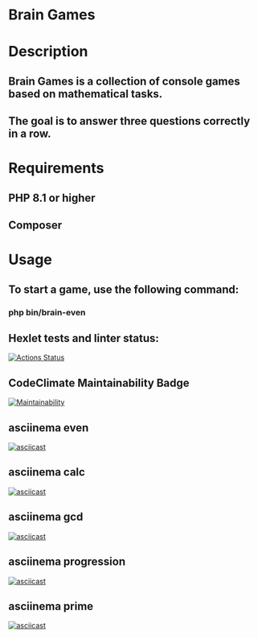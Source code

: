 # Brain Games

# Description
## Brain Games is a collection of console games based on mathematical tasks. 
## The goal is to answer three questions correctly in a row.
# Requirements
## PHP 8.1 or higher
## Composer
# Usage
## To start a game, use the following command:
### php bin/brain-even
## Hexlet tests and linter status:
[![Actions Status](https://github.com/PHPUSER-218/php-project-45/actions/workflows/hexlet-check.yml/badge.svg)](https://github.com/PHPUSER-218/php-project-45/actions)
##  CodeClimate Maintainability Badge
[![Maintainability](https://api.codeclimate.com/v1/badges/c914c3c21e908affda24/maintainability)](https://codeclimate.com/github/PHPUSER-218/php-project-45/maintainability)
## asciinema even
[![asciicast](https://asciinema.org/a/MzBUv3vtb9Z5PwwSTZvqQqJTB.svg)](https://asciinema.org/a/MzBUv3vtb9Z5PwwSTZvqQqJTB)
## asciinema calc
[![asciicast](https://asciinema.org/a/yoFAeweyyuo1L1NlhvF8Pc6DO.svg)](https://asciinema.org/a/yoFAeweyyuo1L1NlhvF8Pc6DO)
## asciinema gcd
[![asciicast](https://asciinema.org/a/bsknA6gn3XnXrV2zian7OWVNr.svg)](https://asciinema.org/a/bsknA6gn3XnXrV2zian7OWVNr)
## asciinema progression
[![asciicast](https://asciinema.org/a/WC03e4A7EKg25U8KabC2Eu16T.svg)](https://asciinema.org/a/WC03e4A7EKg25U8KabC2Eu16T)
## asciinema prime
[![asciicast](https://asciinema.org/a/2mD1E7qXmf46qAFHro3w61Omu.svg)](https://asciinema.org/a/2mD1E7qXmf46qAFHro3w61Omu)